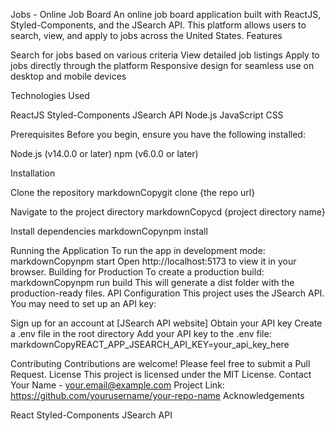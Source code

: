 Jobs - Online Job Board
An online job board application built with ReactJS, Styled-Components, and the JSearch API. This platform allows users to search, view, and apply to jobs across the United States.
Features

Search for jobs based on various criteria
View detailed job listings
Apply to jobs directly through the platform
Responsive design for seamless use on desktop and mobile devices

Technologies Used

ReactJS
Styled-Components
JSearch API
Node.js
JavaScript
CSS

Prerequisites
Before you begin, ensure you have the following installed:

Node.js (v14.0.0 or later)
npm (v6.0.0 or later)

Installation

Clone the repository
markdownCopygit clone {the repo url}

Navigate to the project directory
markdownCopycd {project directory name}

Install dependencies
markdownCopynpm install


Running the Application
To run the app in development mode:
markdownCopynpm start
Open http://localhost:5173 to view it in your browser.
Building for Production
To create a production build:
markdownCopynpm run build
This will generate a dist folder with the production-ready files.
API Configuration
This project uses the JSearch API. You may need to set up an API key:

Sign up for an account at [JSearch API website]
Obtain your API key
Create a .env file in the root directory
Add your API key to the .env file:
markdownCopyREACT_APP_JSEARCH_API_KEY=your_api_key_here


Contributing
Contributions are welcome! Please feel free to submit a Pull Request.
License
This project is licensed under the MIT License.
Contact
Your Name - your.email@example.com
Project Link: https://github.com/yourusername/your-repo-name
Acknowledgements

React
Styled-Components
JSearch API